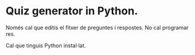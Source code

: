 # Quiz generator in Python.

Només cal que editis el fitxer de preguntes i respostes. No cal programar res.

Cal que tinguis Python instal·lat. 
